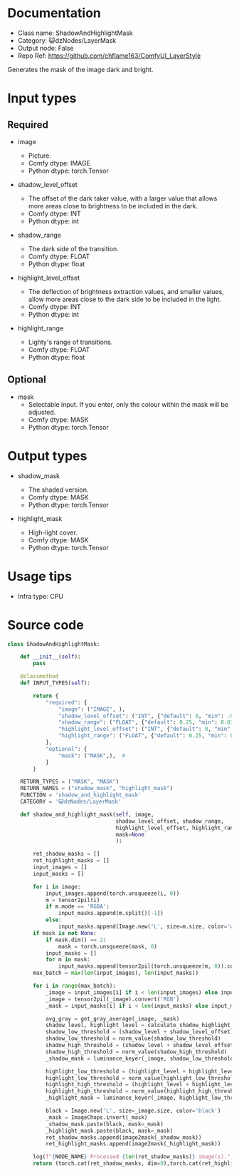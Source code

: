 # Documentation
- Class name: ShadowAndHighlightMask
- Category: 😺dzNodes/LayerMask
- Output node: False
- Repo Ref: https://github.com/chflame163/ComfyUI_LayerStyle

Generates the mask of the image dark and bright.

# Input types

## Required

- image
    - Picture.
    - Comfy dtype: IMAGE
    - Python dtype: torch.Tensor

- shadow_level_offset
    - The offset of the dark taker value, with a larger value that allows more areas close to brightness to be included in the dark.
    - Comfy dtype: INT
    - Python dtype: int

- shadow_range
    - The dark side of the transition.
    - Comfy dtype: FLOAT
    - Python dtype: float

- highlight_level_offset
    - The deflection of brightness extraction values, and smaller values, allow more areas close to the dark side to be included in the light.
    - Comfy dtype: INT
    - Python dtype: int

- highlight_range
    - Lighty's range of transitions.
    - Comfy dtype: FLOAT
    - Python dtype: float

## Optional

- mask
    - Selectable input. If you enter, only the colour within the mask will be adjusted.
    - Comfy dtype: MASK
    - Python dtype: torch.Tensor

# Output types

- shadow_mask
    - The shaded version.
    - Comfy dtype: MASK
    - Python dtype: torch.Tensor

- highlight_mask
    - High-light cover.
    - Comfy dtype: MASK
    - Python dtype: torch.Tensor

# Usage tips
- Infra type: CPU

# Source code
```python
class ShadowAndHighlightMask:

    def __init__(self):
        pass

    @classmethod
    def INPUT_TYPES(self):

        return {
            "required": {
                "image": ("IMAGE", ),
                "shadow_level_offset": ("INT", {"default": 0, "min": -99, "max": 99, "step": 1}),
                "shadow_range": ("FLOAT", {"default": 0.25, "min": 0.01, "max": 0.99, "step": 0.01}),
                "highlight_level_offset": ("INT", {"default": 0, "min": -99, "max": 99, "step": 1}),
                "highlight_range": ("FLOAT", {"default": 0.25, "min": 0.01, "max": 0.99, "step": 0.01}),
            },
            "optional": {
                "mask": ("MASK",),  #
            }
        }

    RETURN_TYPES = ("MASK", "MASK")
    RETURN_NAMES = ("shadow_mask", "highlight_mask")
    FUNCTION = 'shadow_and_highlight_mask'
    CATEGORY = '😺dzNodes/LayerMask'

    def shadow_and_highlight_mask(self, image,
                                  shadow_level_offset, shadow_range,
                                  highlight_level_offset, highlight_range,
                                  mask=None
                                  ):

        ret_shadow_masks = []
        ret_highlight_masks = []
        input_images = []
        input_masks = []

        for i in image:
            input_images.append(torch.unsqueeze(i, 0))
            m = tensor2pil(i)
            if m.mode == 'RGBA':
                input_masks.append(m.split()[-1])
            else:
                input_masks.append(Image.new('L', size=m.size, color='white'))
        if mask is not None:
            if mask.dim() == 2:
                mask = torch.unsqueeze(mask, 0)
            input_masks = []
            for m in mask:
                input_masks.append(tensor2pil(torch.unsqueeze(m, 0)).convert('L'))
        max_batch = max(len(input_images), len(input_masks))

        for i in range(max_batch):
            _image = input_images[i] if i < len(input_images) else input_images[-1]
            _image = tensor2pil(_image).convert('RGB')
            _mask = input_masks[i] if i < len(input_masks) else input_masks[-1]

            avg_gray = get_gray_average(_image, _mask)
            shadow_level, highlight_level = calculate_shadow_highlight_level(avg_gray)
            shadow_low_threshold = (shadow_level + shadow_level_offset) / 100 + shadow_range / 2
            shadow_low_threshold = norm_value(shadow_low_threshold)
            shadow_high_threshold = (shadow_level + shadow_level_offset) / 100 - shadow_range / 2
            shadow_high_threshold = norm_value(shadow_high_threshold)
            _shadow_mask = luminance_keyer(_image, shadow_low_threshold, shadow_high_threshold)

            highlight_low_threshold = (highlight_level + highlight_level_offset) / 100 - highlight_range / 2
            highlight_low_threshold = norm_value(highlight_low_threshold)
            highlight_high_threshold = (highlight_level + highlight_level_offset) / 100 + highlight_range / 2
            highlight_high_threshold = norm_value(highlight_high_threshold)
            _highlight_mask = luminance_keyer(_image, highlight_low_threshold, highlight_high_threshold)

            black = Image.new('L', size=_image.size, color='black')
            _mask = ImageChops.invert(_mask)
            _shadow_mask.paste(black, mask=_mask)
            _highlight_mask.paste(black, mask=_mask)
            ret_shadow_masks.append(image2mask(_shadow_mask))
            ret_highlight_masks.append(image2mask(_highlight_mask))

        log(f"{NODE_NAME} Processed {len(ret_shadow_masks)} image(s).", message_type='finish')
        return (torch.cat(ret_shadow_masks, dim=0),torch.cat(ret_highlight_masks, dim=0),)

```